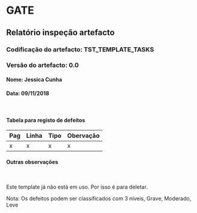 # GATE
## Relatório inspeção artefacto
### Codificação do artefacto: TST_TEMPLATE_TASKS
### Versão do artefacto: 0.0
#### Nome: Jessica Cunha
#### Data: 09/11/2018

</br>

#### Tabela para registo de defeitos
|Pag|Linha|Tipo|Obervação|
|---|---|---|---|
|x|x|x|x|

#### Outras observações

</br>

Este template já não está em uso. Por isso é para deletar.

Nota: Os defeitos podem ser classificados com 3 níveis, Grave, Moderado, Leve